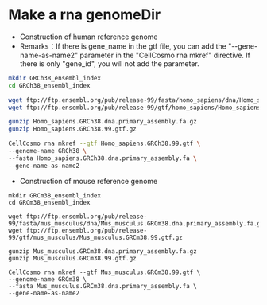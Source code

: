 # Make a rna genomeDir

- Construction of human reference genome
- Remarks：If there is gene_name in the gtf file, you can add the "--gene-name-as-name2" parameter in the "CellCosmo rna mkref" directive. If there is only "gene_id", you will not add the parameter.

```bash
mkdir GRCh38_ensembl_index
cd GRCh38_ensembl_index

wget ftp://ftp.ensembl.org/pub/release-99/fasta/homo_sapiens/dna/Homo_sapiens.GRCh38.dna.primary_assembly.fa.gz
wget ftp://ftp.ensembl.org/pub/release-99/gtf/homo_sapiens/Homo_sapiens.GRCh38.99.gtf.gz

gunzip Homo_sapiens.GRCh38.dna.primary_assembly.fa.gz
gunzip Homo_sapiens.GRCh38.99.gtf.gz

CellCosmo rna mkref --gtf Homo_sapiens.GRCh38.99.gtf \
--genome-name GRCh38 \
--fasta Homo_sapiens.GRCh38.dna.primary_assembly.fa \
--gene-name-as-name2
```
- Construction of mouse reference genome

```
mkdir GRCm38_ensembl_index
cd GRCm38_ensembl_index

wget ftp://ftp.ensembl.org/pub/release-99/fasta/mus_musculus/dna/Mus_musculus.GRCm38.dna.primary_assembly.fa.gz
wget ftp://ftp.ensembl.org/pub/release-99/gtf/mus_musculus/Mus_musculus.GRCm38.99.gtf.gz

gunzip Mus_musculus.GRCm38.dna.primary_assembly.fa.gz 
gunzip Mus_musculus.GRCm38.99.gtf.gz

CellCosmo rna mkref --gtf Mus_musculus.GRCm38.99.gtf \
--genome-name GRCm38 \
--fasta Mus_musculus.GRCm38.dna.primary_assembly.fa \
--gene-name-as-name2
```

